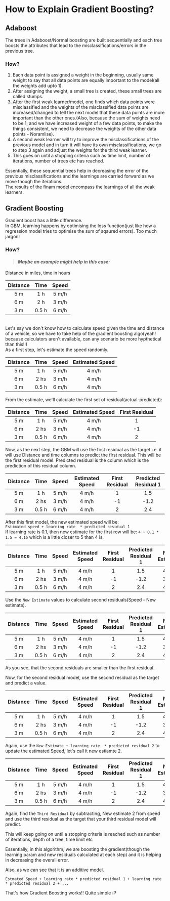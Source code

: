 # How to Explain Gradient Boosting?


## Adaboost
The trees in Adaboost/Normal boosting are built sequentially and each tree boosts the attributes that lead to the misclassifications/errors in the previous tree.

### How?
1. Each data point is assigned a weight in the beginning, usually same weight to say that all data points are equally important to the model(all the weights add upto 1). <br>
2. After assigning the weight, a small tree is created, these small trees are called stumps.<br>
3. After the first weak learner/model, one finds which data points were misclassified and the
weights of the misclassified data points are increased/changed to tell the next model that these data points are more important than the other ones.(Also, because the sum of weights need to be 1, and we have increased weight of a few data points, to make the things consistent, we need to decrease the weights of the other data points - Noramlise).<br>
4. A second weak learner will try to improve the misclassifications of the previous model and in turn it will have its own misclassifications, we go to step 3 again and adjust the weights for the third weak learner.
5. This goes on until a stopping criteria such as time limit, number of iterations, number of trees etc has reached.

Essentially, these sequential trees help in decreasing the error of the previous misclassifications and the learnings are carried forward as we move though the iterations. <br>
The results of the finam model encompass the learnings of all the weak learners.


## Gradient Boosting
Gradient boost has a little difference.<br>
In GBM, learning happens by optimising the loss function(just like how a regression model tries to optimise the sum of sqaured errors). Too much jargon!

### How?
> #### _Maybe an example might help in this case:_

Distance in miles, time in hours

| Distance  |Time|Speed|
|:---:|:---:|:---:|
| 5 m |1 h   | 5 m/h  |
| 6 m  |2 h   | 3 m/h  |
| 3 m  | 0.5 h  |  6 m/h |

<br>
Let's say we don't know how to calculate speed given the time and distance of a vehicle, so we have to take help of the gradient boosting algo(yeah! because calculators aren't available, can any scenario be more hypthetical than this!!)<br>
As a first step, let's estimate the speed randomly.
<br>

| Distance  |Time|Speed| Estimated Speed|
|:---:|:---:|:---:|:---:|
| 5 m |1 h   | 5 m/h  |  4 m/h|
| 6 m  |2 hs   | 3 m/h  | 4 m/h|
| 3 m  | 0.5 h  |  6 m/h |  4 m/h|

From the estimate, we'll calculate the first set of residual(actual-predicted):

| Distance  |Time|Speed| Estimated Speed| First Residual|
|:---:|:---:|:---:|:---:|:---:|
| 5 m |1 h   | 5 m/h  |  4 m/h| 1|
| 6 m  |2 hs   | 3 m/h  | 4 m/h|-1|
| 3 m  | 0.5 h  |  6 m/h |  4 m/h|2|

Now, as the next step, the GBM will use the first residual as the target i.e. it will use Distance and time columns to predict the first residual. This will be the first residual model. Predicted residual is the column which is the prediction of this residual column.

| Distance  |Time|Speed| Estimated Speed| First Residual|Predicted Residual 1|
|:---:|:---:|:---:|:---:|:---:|:---:|
| 5 m |1 h   | 5 m/h  |  4 m/h| 1| 1.5|
| 6 m  |2 hs   | 3 m/h  | 4 m/h|-1|-1.2|
| 3 m  | 0.5 h  |  6 m/h |  4 m/h|2|2.4|

After this first model, the new estimated speed will be:<br>
``Estimated speed + learning rate  * predicted residual 1`` <br>
If learning rate is 0.1, then new estimate for the first row will be: ``4 + 0.1 * 1.5 = 4.15`` which is a little closer to 5 than 4 is.<br>


| Distance  |Time|Speed| Estimated Speed| First Residual|Predicted Residual 1|New Estimate|
|:---:|:---:|:---:|:---:|:---:|:---:|:---:|
| 5 m |1 h   | 5 m/h  |  4 m/h| 1| 1.5| 4.15|
| 6 m  |2 hs   | 3 m/h  | 4 m/h|-1|-1.2| 3.88|
| 3 m  | 0.5 h  |  6 m/h |  4 m/h|2|2.4|4.24|

Use the ``New Estimate`` values to calculate second residuals(Speed - New estimate).


| Distance  |Time|Speed| Estimated Speed| First Residual|Predicted Residual 1|New Estimate| Second Residual|
|:---:|:---:|:---:|:---:|:---:|:---:|:---:|:---:|
| 5 m |1 h   | 5 m/h  |  4 m/h| 1| 1.5| 4.15|0.75|
| 6 m  |2 hs   | 3 m/h  | 4 m/h|-1|-1.2| 3.88|-0.88|
| 3 m  | 0.5 h  |  6 m/h |  4 m/h|2|2.4|4.24|1.76|

As you see, that the second residuals are smaller than the first residual.

Now, for the second residual model, use the second residual as the target and predict a value.


| Distance  |Time|Speed| Estimated Speed| First Residual|Predicted Residual 1|New Estimate| Second Residual|Predicted Residual 2|
|:---:|:---:|:---:|:---:|:---:|:---:|:---:|:---:|:---:|
| 5 m |1 h   | 5 m/h  |  4 m/h| 1| 1.5| 4.15|0.75| 0.8|
| 6 m  |2 hs   | 3 m/h  | 4 m/h|-1|-1.2| 3.88|-0.88| -0.6|
| 3 m  | 0.5 h  |  6 m/h |  4 m/h|2|2.4|4.24|1.76| 2|

Again, use the ``New Estimate + learning rate  * predicted residual 2`` to update the estimated Speed, let's call it new estiamte 2.
<br>

| Distance  |Time|Speed| Estimated Speed| First Residual|Predicted Residual 1|New Estimate| Second Residual|Predicted Residual 2| New Estimate 2|
|:---:|:---:|:---:|:---:|:---:|:---:|:---:|:---:|:---:|:---:|
| 5 m |1 h   | 5 m/h  |  4 m/h| 1| 1.5| 4.15|0.75| 0.8|4.23|
| 6 m  |2 hs   | 3 m/h  | 4 m/h|-1|-1.2| 3.88|-0.88| -0.6|3.82|
| 3 m  | 0.5 h  |  6 m/h |  4 m/h|2|2.4|4.24|1.76| 2|4.44|

Again, find the ``Third Residual`` by subtracting, New estimate 2 from speed and use the third residual as the target that your third residual model will predict.

This will keep going on until a stopping criteria is reached such as number of iterations, depth of a tree, time limit etc

Essentially, in this algorithm, we are boosting the gradient(though the learning param and new residuals calculated at each step) and it is helping in decreasing the overall error.

Also, as we can see that it is an additive model.

``Estmated Speed + learning rate * predicted residual 1 + learning rate * predicted residual 2 + ...``

That's how Gradient Boosting works!!
Quite simple :P
